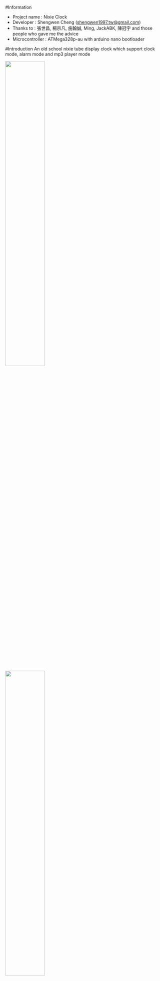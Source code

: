 #Information
* Project name : Nixie Clock
* Developer : Shengwen Cheng (shengwen1997.tw@gmail.com)
* Thanks to : 張世昌, 楊宗凡, 施翰誠, Ming, JackABK, 陳冠宇 and those people who gave me the advice 
* Microcontroller : ATMega328p-au with arduino nano bootloader

#Introduction
An old school nixie tube display clock which support clock mode, alarm mode and mp3 player mode

<img src="https://github.com/shengwen1997/nixie-clock/blob/master/material/demo2.jpg?raw=true" width="50%" height="50%">

<img src="https://github.com/shengwen1997/nixie-clock/blob/master/material/demo1.jpg?raw=true" width="50%" height="50%">

<img src="https://raw.githubusercontent.com/shengwen1997/Nixie-Clock/master/material/tube.jpg" width="324px" height="216px">

#Import the required libraries

Use Arduino IDE to import the following libraries (Find the zip file in the project)

* DFPlayer driver with AltSoftwareSerial implementation
* RTC and Time library

#Circuit files
All circuit files was drew under the KiCad 4.1.2, the legacy version could not load the circuit properlly

###Convert format svg to pdf (No need anymore)

Here provide a better way to print out the circuit (print with pdf format):

* Make sure you already installed the application:

  **sudo apt-get install librsvg2-bin**
* Now, you can convert the file with command:

  **rsvg-convert -f pdf -o output.pdf input.svg**

#Pinout

#Bluetooth serial command (ASCII format)
####Time set command

| start byte | year | year | year | year | month | month | day | day | hour | hour | min | min | sec | sec |
|------------|-------|-------|-------|-------|--------|--------|------|------|-------|-------|---------|---------|---------|---------|
| @          | 1     | 9     | 9     | 7     | 0      | 8      | 1    | 2    | 1     | 9     | 4       | 4       | 0       | 0       |

which means 1997/8/12 19:44:00

####Alarm  set command

| start byte | index | index | hour | hour | min | min |
|------------|-------|-------|------|------|-----|-----|
| $          | 0     | 0     | 1    | 2    | 0   | 8   |

which means set alarm(index 0) to 12:00

####Alarm state set command

| start byte | index | state |
|------------|-------|-------|
| +          | 0     | 1     |

which means enable alarm index 0 (1 = ENABLED, 0 = DISABLED)

####Alarm time request command

**Request for hour information**

| start byte |   |   |
|------------|---|---|
| *          | 1 | 9 |

clock will return message like : "12", which mean hour = 12

**Request for minute information**

| start byte |   |   |
|------------|---|---|
| *          | 4 | 4 |

clock will return message like : "33", which mean minute = 33

**Request for state information**

| start byte |   |   |
|------------|---|---|
| *          | 1 | 7 |

clock will return message like : "1", which mean state = ENABLED

####MP3 volume set command

| start byte | volume | volume |
|------------|--------|--------|
| {          | 1      | 5      |

which means set MP3 player volume to 15 (Volume's range is from 0 to 30)

####Alarm volume set command

| start byte | volume | volume |
|------------|--------|--------|
| }          | 1      | 5      |

which means set alarm volume to 15 (Volume's range is from 0 to 30)

####Music command

**Enable Music loop play**

| start byte |   |   |   |   |   |   |
|------------|---|---|---|---|---|---|
| ~          | l | o | o | p | - | o |

**Disable Music loop play**

| start byte |   |   |   |   |   |   |
|------------|---|---|---|---|---|---|
| ~          | l | o | o | p | - | x |

**Play random music**

| start byte |   |   |   |   |   |   |
|------------|---|---|---|---|---|---|
| ~          | r | a | n | d | o | m |

Clock will ignore command and return message "1" while playing alarm music, otherwise will return "0" message

**Sop playing music**

| start byte |   |   |   |   |   |   |
|------------|---|---|---|---|---|---|
| ~          | s | t | o | p | - | - |

Clock will ignore command and return message "1" while playing alarm music, otherwise will return "0" message 

**Play next music**

| start byte |   |   |   |   |   |   |
|------------|---|---|---|---|---|---|
| ~          | n | e | x | t | - | - |

Clock will ignore command and return message "1" while playing alarm music, otherwise will return "0" message

**Play last music**

| start byte |   |   |   |   |   |   |
|------------|---|---|---|---|---|---|
| ~          | l | a | s | t | - | - |

Clock will ignore command and return message "1" while playing alarm music, otherwise will return "0" message

**Play music to demonstrate the alarm volume**

| start byte |   |   |   |   |   |   |
|------------|---|---|---|---|---|---|
| ~          | a | l | - | t | r | y |

Clock will ignore command and return message "1" while playing alarm music, otherwise will return "0" message

####Synchronization command

| start byte |   |   |   |   |   |   |   |   |   |   |   |
|------------|---|---|---|---|---|---|---|---|---|---|---|
| !          | m | p | 3 | - | v | o | l | u | m | e | - |

clock will return the MP3 player volume like "08" which means volume = 8 (Rang is from 0 to 30)

| start byte |   |   |   |   |   |   |   |   |   |   |   |
|------------|---|---|---|---|---|---|---|---|---|---|---|
| !          | m | u | s | i | c | - | l | o | o | p | - |

clock will return the alarm volume like "08" which means volume = 8 (Rang is from 0 to 30)

| start byte |   |   |   |   |   |   |   |   |   |   |   |
|------------|---|---|---|---|---|---|---|---|---|---|---|
| !          | h | i | b | e | r | n | a | t | e | - | - |

clock will return the time like "013007301" which means hibernate from 1:30 to 7:30 and enabled mode is on

| start byte |   |   |   |   |   |   |   |   |   |   |   |
|------------|---|---|---|---|---|---|---|---|---|---|---|
| !          | h | i | b | - | e | n | a | b | l | e | d |

clock will return the hibernation state like "1" which means ENABLED

####Hibernation set command

| start byte | start_hr | start_hr | start_min | start_min | end_hr | end_hr | end_min | end_min | state |
|------------|----------|----------|-----------|-----------|--------|--------|---------|---------|-------|
| %          | 0        | 1        | 3         | 0         | 0      | 7      | 3       | 0       | 1     |

which means set hibernation time from 1:30 to 7:30 and enabled mode is on

####Hibernation state set command

| start byte | state |
|------------|-------|
| ^          | 1     |

which mean set hibernation mode to ENABLED

#BOM
To get more informations, please read the [BOM.md](https://github.com/shengwen1997/Nixie-Clock/blob/master/BOM.md)
